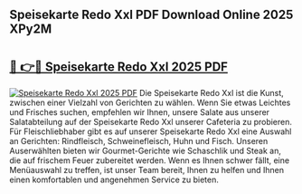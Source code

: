 ## Speisekarte Redo Xxl PDF Download Online 2025 XPy2M

# <h2><a href="http://gc813y8.nevu.top/?p=Speisekarte+Redo+Xxl">🔗 👉🔴 Speisekarte Redo Xxl 2025 PDF</a></h2>

[![Speisekarte Redo Xxl 2025 PDF](https://i.imgur.com/dBaPXMq.png)](http://gc813y8.nevu.top/?p=Speisekarte+Redo+Xxl)
Die Speisekarte Redo Xxl ist die Kunst, zwischen einer Vielzahl von Gerichten zu wählen. Wenn Sie etwas Leichtes und Frisches suchen, empfehlen wir Ihnen, unsere Salate aus unserer Salatabteilung auf der Speisekarte Redo Xxl unserer Cafeteria zu probieren. Für Fleischliebhaber gibt es auf unserer Speisekarte Redo Xxl eine Auswahl an Gerichten: Rindfleisch, Schweinefleisch, Huhn und Fisch. Unseren Auserwählten bieten wir Gourmet-Gerichte wie Schaschlik und Steak an, die auf frischem Feuer zubereitet werden. Wenn es Ihnen schwer fällt, eine Menüauswahl zu treffen, ist unser Team bereit, Ihnen zu helfen und Ihnen einen komfortablen und angenehmen Service zu bieten.
